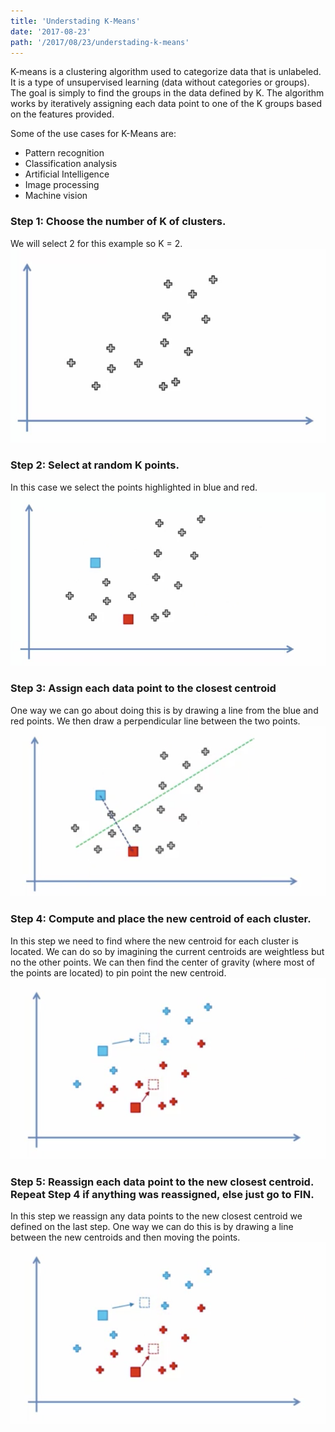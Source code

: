 ```yaml
---
title: 'Understading K-Means'
date: '2017-08-23'
path: '/2017/08/23/understading-k-means'
---
```


K-means is a clustering algorithm used to categorize data that is unlabeled. It is a type of unsupervised learning (data without categories or groups). The goal is simply to find the groups in the data defined by K. The algorithm works by iteratively assigning each data point to one of the K groups based on the features provided.

Some of the use cases for K-Means are:

- Pattern recognition
- Classification analysis
- Artificial Intelligence
- Image processing
- Machine vision

### Step 1: Choose the number of K of clusters.

We will select 2 for this example so K = 2.
![Step 1](step1.png)

### Step 2: Select at random K points.

In this case we select the points highlighted in blue and red.
![Step 2](step2.png)

### Step 3: Assign each data point to the closest centroid

One way we can go about doing this is by drawing a line from the blue and red points. We then draw a perpendicular line between the two points.
![Step 3](step3.png)

### Step 4: Compute and place the new centroid of each cluster.

In this step we need to find where the new centroid for each cluster is located. We can do so by imagining the current centroids are weightless but no the other points. We can then find the center of gravity (where most of the points are located) to pin point the new centroid.
![Step 4](step4.png)

### Step 5: Reassign each data point to the new closest centroid. Repeat Step 4 if anything was reassigned, else just go to FIN.

In this step we reassign any data points to the new closest centroid we defined on the last step. One way we can do this is by drawing a line between the new centroids and then moving the points.
![Step 5](step4.png)
